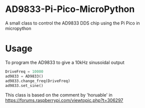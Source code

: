 # AD9833-Pi-Pico-MicroPython

A small class to control the AD9833 DDS chip using the Pi Pico in micropython

# Usage 
To program the AD9833 to give a 10kHz sinusoidal output

```Python
DriveFreq = 10000
ad9833 = AD9833()
ad9833.change_freq(DriveFreq)
ad9833.set_sine()
```


This class is based on the comment by 'horuable' in https://forums.raspberrypi.com/viewtopic.php?t=306297